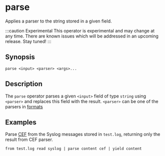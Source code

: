 # parse

Applies a parser to the string stored in a given field.

:::caution Experimental
This operator is experimental and may change at any time. There are known issues
which will be addressed in an upcoming release. Stay tuned!
:::

## Synopsis

```
parse <input> <parser> <args>...
```

## Description

The `parse` operator parses a given `<input>` field of type `string`
using `<parser>` and replaces this field with the result.
`<parser>` can be one of the parsers in [formats](../../formats.md)

## Examples

Parse [CEF](../../formats/cef.md) from the Syslog messages stored in `test.log`,
returning only the result from CEF parser.

```
from test.log read syslog | parse content cef | yield content
```
